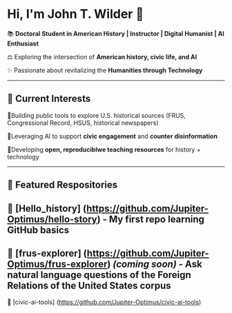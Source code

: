 # Hi, I'm John T. Wilder 👋 

📚 **Doctoral Student in American History | Instructor | Digital Humanist | AI Enthusiast**

⚖️ Exploring the intersection of **American history, civic life, and AI**

✨ Passionate about revitalizing the **Humanities through Technology**

---

## 🔭 Current Interests

🔸Building public tools to explore U.S. historical sources (FRUS, Congressional Record, HSUS, historical newspapers)

🔸Leveraging AI to support **civic engagement** and **counter disinformation**

🔸Developing **open, reproduciblwe teaching resources** for history + technology

---

## 📂 Featured Respositories 

🔹 [Hello_history] (https://github.com/Jupiter-Optimus/hello-story) - My first repo learning GitHub basics
-
🔹 [frus-explorer] (https://github.com/Jupiter-Optimus/frus-explorer) *(coming soon)* - 
     Ask natural language questions of the 
     **Foreign Relations of the United States** corpus
  -
 🔹 [civic-ai-tools] (https://github.com/Jupiter-Optimus/civic-ai-tools)
